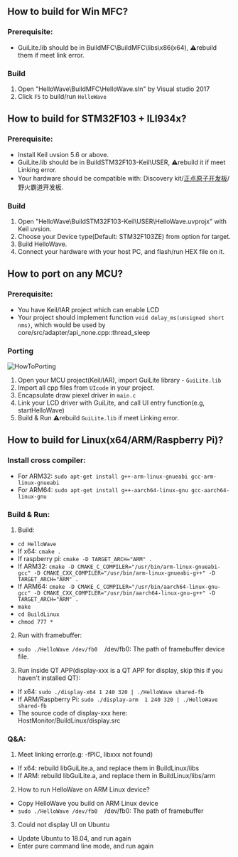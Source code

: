 ## How to build for Win MFC?
### Prerequisite:
- GuiLite.lib should be in BuildMFC\BuildMFC\libs\x86(x64), ⚠️rebuild them if meet link error.
### Build
1. Open "HelloWave\BuildMFC\HelloWave.sln" by Visual studio 2017
2. Click `F5` to build/run `HelloWave`

## How to build for STM32F103 + ILI934x?
### Prerequisite:
- Install Keil uvsion 5.6 or above.
- GuiLite.lib should be in BuildSTM32F103-Keil\USER, ⚠️rebuild it if meet Linking error.
- Your hardware should be compatible with: Discovery kit/[正点原子开发板](https://item.taobao.com/item.htm?spm=a230r.1.14.20.17b441b9u49Ujg&id=582084489839&ns=1&abbucket=7#detail)/野火霸道开发板.
### Build
1. Open "HelloWave\BuildSTM32F103-Keil\USER\HelloWave.uvprojx" with Keil uvsion.
2. Choose your Device type(Default: STM32F103ZE) from option for target.
3. Build HelloWave.
4. Connect your hardware with your host PC, and flash/run HEX file on it.

## How to port on any MCU?
### Prerequisite:
- You have Keil/IAR project which can enable LCD
- Your project should implement function `void delay_ms(unsigned short nms)`, which would be used by core/src/adapter/api_none.cpp::thread_sleep
### Porting
![HowToPorting](../doc/HowToPorting.png)
1. Open your MCU project(Keil/IAR), import GuiLite library - `GuiLite.lib`
2. Import all cpp files from `UIcode` in your project.
3. Encapsulate draw piexel driver in `main.c`
4. Link your LCD driver with GuiLite, and call UI entry function(e.g, startHelloWave)
5. Build & Run ⚠️rebuild `GuiLite.lib` if meet Linking error.

## How to build for Linux(x64/ARM/Raspberry Pi)?
### Install cross compiler:
- For ARM32: `sudo apt-get install g++-arm-linux-gnueabi gcc-arm-linux-gnueabi`
- For ARM64: `sudo apt-get install g++-aarch64-linux-gnu gcc-aarch64-linux-gnu`
### Build & Run:
1. Build:
- `cd HelloWave`
- If x64: `cmake .`
- If raspberry pi: `cmake -D TARGET_ARCH="ARM" .`
- If ARM32: `cmake -D CMAKE_C_COMPILER="/usr/bin/arm-linux-gnueabi-gcc" -D CMAKE_CXX_COMPILER="/usr/bin/arm-linux-gnueabi-g++" -D TARGET_ARCH="ARM" .`
- If ARM64: `cmake -D CMAKE_C_COMPILER="/usr/bin/aarch64-linux-gnu-gcc" -D CMAKE_CXX_COMPILER="/usr/bin/aarch64-linux-gnu-g++" -D TARGET_ARCH="ARM" .`
- `make`
- `cd BuildLinux`
- `chmod 777 *`

2. Run with framebuffer:
- `sudo ./HelloWave /dev/fb0`&nbsp;&nbsp;&nbsp;&nbsp;/dev/fb0: The path of framebuffer device file.

3. Run inside QT APP(display-xxx is a QT APP for display, skip this if you haven't installed QT):
- If x64: `sudo ./display-x64 1 240 320 | ./HelloWave shared-fb`
- If ARM/Raspberry Pi: `sudo ./display-arm  1 240 320 | ./HelloWave shared-fb`
- The source code of display-xxx here: HostMonitor/BuildLinux/display.src

### Q&A:
1. Meet linking error(e.g: -fPIC, libxxx not found)
- If x64: rebuild libGuiLite.a, and replace them in BuildLinux/libs
- If ARM: rebuild libGuiLite.a, and replace them in BuildLinux/libs/arm
2. How to run HelloWave on ARM Linux device?
- Copy HelloWave you build on ARM Linux device
- `sudo ./HelloWave /dev/fb0`&nbsp;&nbsp;&nbsp;&nbsp;/dev/fb0: The path of framebuffer
3. Could not display UI on Ubuntu
- Update Ubuntu to 18.04, and run again
- Enter pure command line mode, and run again
